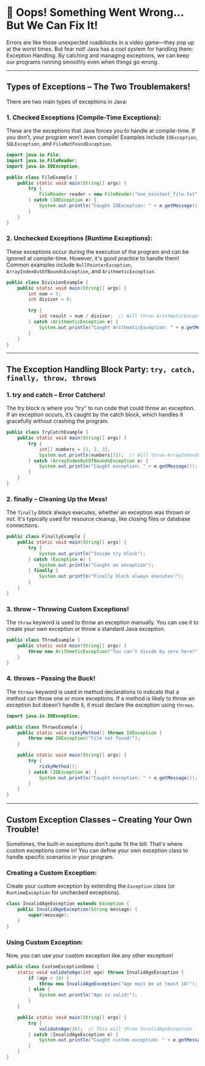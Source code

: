 # 🎯 Oops! Something Went Wrong… But We Can Fix It!

Errors are like those unexpected roadblocks in a video game—they pop up at the worst times. But fear not! Java has a cool system for handling them: Exception Handling. By catching and managing exceptions, we can keep our programs running smoothly even when things go wrong.

---

## Types of Exceptions – The Two Troublemakers!

There are two main types of exceptions in Java:

### 1. Checked Exceptions (Compile-Time Exceptions):

These are the exceptions that Java forces you to handle at compile-time. If you don’t, your program won’t even compile! Examples include `IOException`, `SQLException`, and `FileNotFoundException`.

```java
import java.io.File;
import java.io.FileReader;
import java.io.IOException;

public class FileExample {
    public static void main(String[] args) {
        try {
            FileReader reader = new FileReader("non_existent_file.txt");
        } catch (IOException e) {
            System.out.println("Caught IOException: " + e.getMessage());
        }
    }
}
```

### 2. Unchecked Exceptions (Runtime Exceptions):

These exceptions occur during the execution of the program and can be ignored at compile-time. However, it's good practice to handle them! Common examples include `NullPointerException`, `ArrayIndexOutOfBoundsException`, and `ArithmeticException`.

```java
public class DivisionExample {
    public static void main(String[] args) {
        int num = 5;
        int divisor = 0;

        try {
            int result = num / divisor;  // Will throw ArithmeticException
        } catch (ArithmeticException e) {
            System.out.println("Caught ArithmeticException: " + e.getMessage());
        }
    }
}
```

---

## The Exception Handling Block Party: `try, catch, finally, throw, throws`

### 1. try and catch – Error Catchers!

The try block is where you "try" to run code that could throw an exception. If an exception occurs, it’s caught by the catch block, which handles it gracefully without crashing the program.

```java
public class TryCatchExample {
    public static void main(String[] args) {
        try {
            int[] numbers = {1, 2, 3};
            System.out.println(numbers[5]);  // Will throw ArrayIndexOutOfBoundsException
        } catch (ArrayIndexOutOfBoundsException e) {
            System.out.println("Caught exception: " + e.getMessage());
        }
    }
}
```

### 2. finally – Cleaning Up the Mess!

The `finally` block always executes, whether an exception was thrown or not. It's typically used for resource cleanup, like closing files or database connections.

```java
public class FinallyExample {
    public static void main(String[] args) {
        try {
            System.out.println("Inside try block");
        } catch (Exception e) {
            System.out.println("Caught an exception");
        } finally {
            System.out.println("Finally block always executes!");
        }
    }
}
```

### 3. throw – Throwing Custom Exceptions!

The `throw` keyword is used to throw an exception manually. You can use it to create your own exception or throw a standard Java exception.

```java
public class ThrowExample {
    public static void main(String[] args) {
        throw new ArithmeticException("You can’t divide by zero here!");
    }
}
```

### 4. throws – Passing the Buck!

The `throws` keyword is used in method declarations to indicate that a method can throw one or more exceptions. If a method is likely to throw an exception but doesn’t handle it, it must declare the exception using `throws`.

```java
import java.io.IOException;

public class ThrowsExample {
    public static void riskyMethod() throws IOException {
        throw new IOException("File not found!");
    }

    public static void main(String[] args) {
        try {
            riskyMethod();
        } catch (IOException e) {
            System.out.println("Caught exception: " + e.getMessage());
        }
    }
}
```

---

## Custom Exception Classes – Creating Your Own Trouble!

Sometimes, the built-in exceptions don’t quite fit the bill. That's where custom exceptions come in! You can define your own exception class to handle specific scenarios in your program.

### Creating a Custom Exception:

Create your custom exception by extending the `Exception` class (or `RuntimeException` for unchecked exceptions).

```java
class InvalidAgeException extends Exception {
    public InvalidAgeException(String message) {
        super(message);
    }
}
```

### Using Custom Exception:

Now, you can use your custom exception like any other exception!

```java
public class CustomExceptionDemo {
    static void validateAge(int age) throws InvalidAgeException {
        if (age < 18) {
            throw new InvalidAgeException("Age must be at least 18!");
        } else {
            System.out.println("Age is valid!");
        }
    }

    public static void main(String[] args) {
        try {
            validateAge(16);  // This will throw InvalidAgeException
        } catch (InvalidAgeException e) {
            System.out.println("Caught custom exception: " + e.getMessage());
        }
    }
}
```
